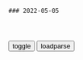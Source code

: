 ```tip
### 2022-05-05
```

<table id="tbc" style="white-space:pre-wrap">
</table>
<button onclick="toggleb()">toggle</button>
<button onclick="loadparse()">loadparse</button>
<br>
<!-- 🌸<br>🍅-　-🍑<hr>🍀 -->
<pre>
<textarea rows="30" cols="100" style="display: none" id="tar">

高达：阿赖耶识太恐怖了，打谁都是一招，完全就是虐杀
https://mbd.baidu.com/newspage/data/videolanding?nid=sv_9364024412936072329&sourceFrom=pc_feedlist

机动战士高达 铁血的奥尔芬斯

<font size="1" style="color:#DCDCDC">2022-05-05</font>

敌方阵营起内讧，人类军和龙宫岛联手发起总攻，将直打它们的老巢
https://mbd.baidu.com/newspage/data/videolanding?nid=sv_17887368498329882412&sourceFrom=rec

苍穹之法芙娜

<font size="1" style="color:#DCDCDC">2022-05-05</font>

“苹果”创始人乔布斯劣迹重重，撒谎、歪曲事实、抛弃妻女……
https://mbd.baidu.com/newspage/data/videolanding?nid=sv_7419042046770272456&sourceFrom=pc_feedlist

<font size="1" style="color:#DCDCDC">2022-05-05</font>

那年那兔：兔子拿蘑菇弹吓唬脚盆鸡，脚盆鸡害怕，投奔鹰去了,动漫,g产动漫,好看视频
https://haokan.baidu.com/v?vid=12109408521511258238&sfrom=baidu-feed

那年秃子见过这样的脚盆鸡：
　让我们团结起来，一起达到鹰家帝g主义！
那年秃子见过这样的脚盆鸡：
　赤兔马是最邪恶的存在，没有之一！

<font size="1" style="color:#DCDCDC">2022-03-10</font>

很有精神是什么精神？_凤凰网
http://culture.ifeng.com/c/7zmsufeUlzK

“读书？读个屁！”
“聪明的人容易变成赤色分子！”

两句话定调整部电影，一是全员High C嗓子，二是不可协调的、完全服从的洗脑氛围。
https://x0.ifengimg.com/res/2020/6CEAE83A3BE2F26057D0036D4FB9357814997E47_size274_w1080_h444.png

就像经受了一场斯德哥尔摩式的调教，平田接受了自己的军人命运，从精神小伙变成真·铁血军人（不是），

悲观的本多流露出反战的情绪，觉得战争都是年轻人白白送死；

日本，一个人格分裂的gj。

用《菊与刀》里的话来形容就是：

“日本人既争强好胜又温文尔雅，既穷兵黩武又天性爱美，既傲慢不逊又彬彬有礼，既刻板教条又随机应变，温柔顺从又用于反抗，忠心耿耿又无情无义，勇敢如虎又胆小如鼠，因循守旧又勇于尝试。”

这就不难解释这个小小的岛g既有温柔派川端康成，又有刚烈派三岛由纪夫；黑泽明的狂怒武士 和小津安二郎的幽静原节子可以在同一块银幕上和谐共存。

而具体到这部《啊！海军》。影像上，一边是鸟语花香的田园风光，一边是戾气十足的军事训练。立场上，在基于人q的渴望和平与基于爱g的渴望战胜之间不停摇摆。

伪纪录片《連合赤軍 あさま山荘への道程》

这个时期的激情岁月里，成千上万个日本大学生挖地道、修战壕、手持机枪大炮跟z府武装干硬仗，幻想深山包围城市，武装夺取zq。

然而，参加世界革命未遂，倒是给rm群众留下了痛苦而血腥的历史记忆。

小林多喜二在小说《蟹工船》里写道：“于是便把自己每天所受的残酷而痛苦的煎熬，看成似乎是一种‘英雄的’举动，而聊以自慰了。”一针见血地指出了社会问题，洗脑+剥削。

这个作家后来是被拷打致死的，鲁迅写文哀悼过

1972年5月30日，走火入魔的昭和青年在以色列特拉维夫机场劫持两架日本飞机，导致24人死亡、76人受伤，正式踏上了长达十几年的恐怖主义不归路。

物极必反，学运的激情逐渐消解之后，大和魂精神从一个极端滑向了另一个极端。

千禧年之后的平成废物们信奉“人生自古谁无死，多躺一天是一天”，以荒野为目标、以二次元为精神家园。伪纪录片《青年以荒野为目标》中安藤政信在异国他乡漫无目的地游走，就是这迷茫的一代文青化的情调。

看来《啊！海军》以鬼畜的形式再次诈尸，还是在大B站复活，也许就是“很有精神”的最好去处了。

b过娶个名字
在鸡血里泡久了，哆啦A梦也会板载

<font size="1" style="color:#DCDCDC">2022-05-05</font>

四级文明究竟有多可怕？为什么科学家几乎不提，专家给出解释
https://mbd.baidu.com/newspage/data/videolanding?nid=sv_7242767454161134709&sourceFrom=pc_feedlist

若三级文明让不同的文明体之间建立联系，那么当其中的某一文明体到达四级时，它将成为所有文明体共同的敌人。

<font size="1" style="color:#DCDCDC">2022-05-05</font>

rm网评：宪法修正案高票通过体现人心所向
https://baijiahao.baidu.com/s?id=1594701486646280745&wfr=spider&for=pc

<font size="1" style="color:#DCDCDC">2022-05-05</font>

e罗斯修宪：不只为了普j，还为了“上帝”|普j|e罗斯|宪法_新浪新闻
https://news.sina.com.cn/w/2020-07-06/doc-iircuyvk2190681.shtml

不同于西方自由主义道路和sh主义—gc主义道路，而又很有e罗斯特点的保守主义道路，就成为了普j当局“病急乱投医”的一个选项。

大e罗斯m族主义被广为宣传，为罗曼诺夫王朝招魂、歌颂沙皇时代“文治武功”的活动和历史、文艺作品也越来越多；而关于妇女回归家庭，多生子女，顺从夫君，行为举止应当得体的说教也方兴未艾；e罗斯s会以笔者肉眼可见的速度日趋保守化。

gj对公职人员控制的空前加强

<font size="1" style="color:#DCDCDC">2022-05-05</font>

要过“m意关” “修x梦”难圆
https://baijiahao.baidu.com/s?id=1639520629783117689&wfr=spider&for=pc

<font size="1" style="color:#DCDCDC">2022-05-05</font>

“不允许修x”！日本4家报刊出现“反战”整版广告，万人参与反对修改和平x法
https://mbd.baidu.com/newspage/data/landingsuper?context=%7B%22nid%22%3A%22news_9594763687179438564%22%7D&n_type=-1&p_from=-1

<font size="1" style="color:#DCDCDC">2022-05-05</font>

大清都灭亡了，陕甘总督还在率清军战斗，差点为溥仪打下半壁江山_腾讯新闻
https://new.qq.com/omn/20220505/20220505A029I500.html

<font size="1" style="color:#DCDCDC">2022-05-05</font>

【走向共和】孙文：大清g人人有病_哔哩哔哩_bilibili
https://www.bilibili.com/video/av76247223/

<font size="1" style="color:#DCDCDC">2022-05-05</font>

大g青年什么样？这就是答案,情感,正能量,好看视频
https://haokan.baidu.com/v?pd=wisenatural&vid=2426191592157705952

<font size="1" style="color:#DCDCDC">2022-05-05</font>

巴菲特已成信仰，但发布“神谕”的是马斯克
https://mbd.baidu.com/newspage/data/landingsuper?context=%7B%22nid%22%3A%22news_9548016970982200733%22%7D&n_type=-1&p_from=-1

<font size="1" style="color:#DCDCDC">2022-05-05</font>

</textarea>
</pre>
<!-- 🍀<br>🍑-　-🍅<hr>🌸 -->

```note
```

<link
  rel="stylesheet"
  href="https://cdn.jsdelivr.net/npm/@fancyapps/ui/dist/fancybox.css"
/>
<script src="https://cdn.jsdelivr.net/npm/@fancyapps/ui@4.0/dist/fancybox.umd.js"></script>

<script type="text/javascript">

var __urlRegex = /(\b(https?|ftp|file):\/\/[-A-Z0-9+&@#\/%?=~_|!:,.;]*[-A-Z0-9+&@#\/%=~_|])/ig;
var __imgRegex = /\.(?:jpe?g|gif|png|webp)$/i;

loadparse();

function parseURL($string){

    var exp = __urlRegex;
    return $string.replace(exp,function(match){
            __imgRegex.lastIndex=0;
            if(__imgRegex.test(match)){
                return '<a data-fancybox="gallery" href="' + match.replace("/p=700", "")
                 + '"><img src="' + match.replace("/p=700", "/p=160x200")+'" width="64"></a>';
            }
            else{
                return '<a href="' + match + '" target="_blank">' + match + '</a>';
            }
        }
    );
}

function loadparse() {
  tbc.innerHTML = parseURL(tar.value);
}

function toggleb() {
  var x = document.getElementById("tar");
  if (x.style.display === "none") {
    x.style.display = "";
  } else {
    x.style.display = "none";
  }
}

</script>
